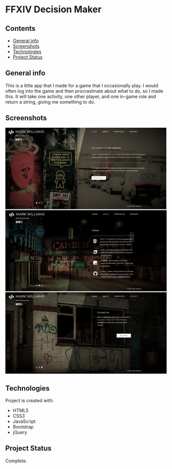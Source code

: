 # FFXIV Decision Maker

## Contents
* [General info](#general-info)
* [Screenshots](#screenshots)
* [Technologies](#technologies)
* [Project Status](#project-status)

## General info
This is a little app that I made for a game that I occasionally play. I would often log into the game and then procrastinate about what to do, so I made this.
It will take one activity, one other player, and one in-game role and return a string, giving me something to do.

## Screenshots

![Mark Williams Homepage](https://github.com/MarkyXXIII/portfolio_2.0/blob/main/screenshots/index.jpg)
![Mark Williams About Me](https://github.com/MarkyXXIII/portfolio_2.0/blob/main/screenshots/about.jpg)
![Mark Williams Contact](https://github.com/MarkyXXIII/portfolio_2.0/blob/main/screenshots/contact.jpg)

## Technologies
Project is created with:
* HTML5
* CSS3
* JavaScript
* Bootstrap
* jQuery

## Project Status
Complete.
